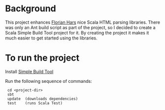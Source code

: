 Background
===========
This project enhances [Florian Hars][] nice Scala HTML parsing libraries.  There was only an Ant build script as part of the project, so I decided to create a Scala Simple Build Tool project for it.  By creating the project it makes it much easier to get started using the libraries.  


To run the project
==================
Install [Simple Build Tool][]
   
Run the following sequence of commands:
  
     cd <project-dir> 
     sbt
     update  (downloads dependencies) 
     test    (runs Scala Test)


[Florian Hars]: http://www.hars.de/2009/01/html-as-xml-in-scala.html
[Simple Build Tool]: http://code.google.com/p/simple-build-tool/ 